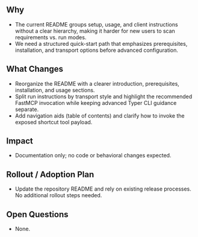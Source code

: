 ## Why
- The current README groups setup, usage, and client instructions without a clear hierarchy, making it harder for new users to scan requirements vs. run modes.
- We need a structured quick-start path that emphasizes prerequisites, installation, and transport options before advanced configuration.

## What Changes
- Reorganize the README with a clearer introduction, prerequisites, installation, and usage sections.
- Split run instructions by transport style and highlight the recommended FastMCP invocation while keeping advanced Typer CLI guidance separate.
- Add navigation aids (table of contents) and clarify how to invoke the exposed shortcut tool payload.

## Impact
- Documentation only; no code or behavioral changes expected.

## Rollout / Adoption Plan
- Update the repository README and rely on existing release processes. No additional rollout steps needed.

## Open Questions
- None.
